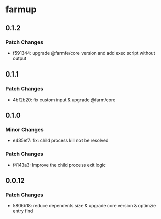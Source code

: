 # farmup

## 0.1.2

### Patch Changes

- f591344: upgrade @farmfe/core version and add exec script without output

## 0.1.1

### Patch Changes

- 4bf2b20: fix custom input & upgrade @farm/core

## 0.1.0

### Minor Changes

- e435ef7: fix: child process kill not be resolved

### Patch Changes

- f4143a3: Improve the child process exit logic

## 0.0.12

### Patch Changes

- 5806b18: reduce dependents size & upgrade core version & optimzie entry find
